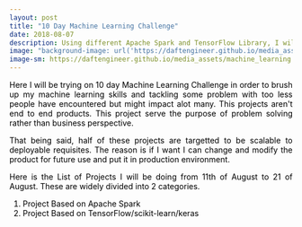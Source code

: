 ```yaml
---
layout: post
title: "10 Day Machine Learning Challenge"
date: 2018-08-07
description: Using different Apache Spark and TensorFlow Library, I will be making a machine learning project everyday for next 10 days
image: "background-image: url('https://daftengineer.github.io/media_assets/machine_learning.jpg');filter:invert(100%);"
image-sm: https://daftengineer.github.io/media_assets/machine_learning.jpg
---
```


<div style="color:black;"><p></p>
<p style="text-align:justify;">Here I will be trying on 10 day Machine Learning Challenge in order to brush up my machine learning skills and tackling some problem with too less people have encountered but might impact alot many. This projects aren't end to end products. This project serve the purpose of problem solving rather than business perspective.</p>
<p style="text-align:justify;">That being said, half of these projects are targetted to be scalable to deployable requisites. The reason is if I want I can change and modify the product for future use and put it in production environment.</p>
<p style="text-align:justify;">Here is the List of Projects I will be doing from 11th of August to 21 of August. These are widely divided into 2 categories.<br />
  <ol>
    <li>Project Based on Apache Spark</li>
    <li>Project Based on TensorFlow/scikit-learn/keras</li>
  </ol>
  </p>
<p style="text-align:justify;"></p>
<p>&nbsp;</p>
</div>
